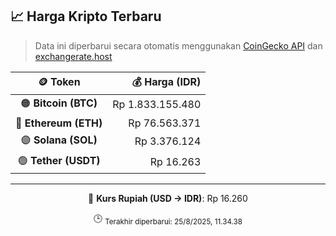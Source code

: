 

<!-- HARGA_KRIPTO -->
## 📈 Harga Kripto Terbaru

> Data ini diperbarui secara otomatis menggunakan [CoinGecko API](https://www.coingecko.com/) dan [exchangerate.host](https://exchangerate.host/)

<div align="center">

| 🪙 Token | 💰 Harga (IDR) |
|:------:|---------------:|
| 🟠 **Bitcoin (BTC)**   | Rp 1.833.155.480 |
| 🔵 **Ethereum (ETH)**  | Rp 76.563.371 |
| 🟣 **Solana (SOL)**    | Rp 3.376.124 |
| 🟢 **Tether (USDT)**   | Rp 16.263 |

---

💱 **Kurs Rupiah (USD → IDR)**: Rp 16.260

🕒 <sub>Terakhir diperbarui: 25/8/2025, 11.34.38</sub>

</div>
<!-- /HARGA_KRIPTO -->